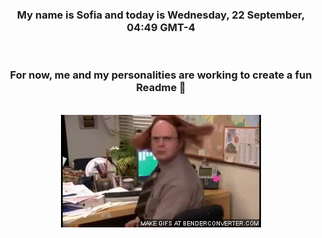 


<div align="center">
<h3 >My name is Sofia and today is Wednesday, 22 September, 04:49 GMT-4</h3><br>
<h3 >For now, me and my personalities are working to create a fun Readme 👋
</h3><br>
<img src='img/dwight.gif' alt='working...'/>
</div>
